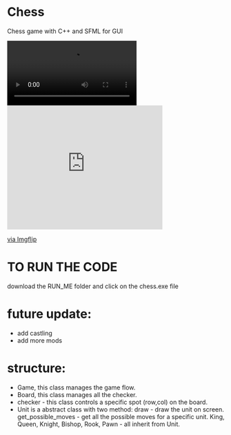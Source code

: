 # Chess
Chess game with C++ and SFML for GUI

<video controls>
  <source src="https://user-images.githubusercontent.com/61323123/107888248-b663fd00-6f13-11eb-8a68-e8f00e7990a6.mp4" type="video/mp4">
</video>


<div style="width:360px;max-width:100%;"><div style="height:0;padding-bottom:80%;position:relative;"><iframe width="360" height="288" style="position:absolute;top:0;left:0;width:100%;height:100%;" frameBorder="0" src="https://imgflip.com/embed/4y19mh"></iframe></div><p><a href="https://imgflip.com/gif/4y19mh">via Imgflip</a></p></div>

# TO RUN THE CODE
download the RUN_ME folder and click on the chess.exe file


# future update:
- add castling
- add more mods


# structure:
- Game, this class manages the game flow.
- Board, this class manages all the checker.
- checker - this class controls a specific spot (row,col) on the board.
- Unit is a abstract class with two method:
      draw -  draw the unit on screen.
      get_possible_moves - get all the possible moves for a specific unit.
      King, Queen, Knight, Bishop, Rook, Pawn - all inherit from Unit.
      
  

  
